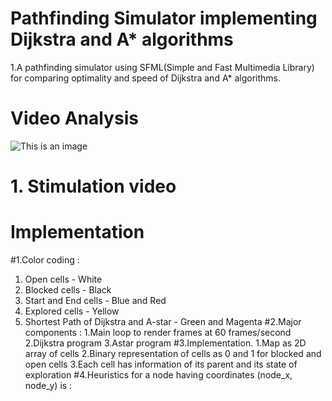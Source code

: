 # Pathfinding Simulator implementing Dijkstra and A* algorithms
1.A pathfinding simulator using SFML(Simple and Fast Multimedia Library) for comparing optimality and speed of Dijkstra and A* algorithms.
# Video Analysis
![This is an image](https://raw.githubusercontent.com/UditSinghParihar/Pathfinding_Simulator/master/astar_vs_dijkstra.jpg)
# 1. Stimulation video
# Implementation
 #1.Color coding :
 1. Open cells - White
 2. Blocked cells - Black
 3. Start and End cells - Blue and Red
 4. Explored cells - Yellow
 5. Shortest Path of Dijkstra and A-star - Green and Magenta
 #2.Major components :
  1.Main loop to render frames at 60 frames/second
  2.Dijkstra program
  3.Astar program
 #3.Implementation.
  1.Map as 2D array of cells
  2.Binary representation of cells as 0 and 1 for blocked and open cells
  3.Each cell has information of its parent and its state of exploration
 #4.Heuristics for a node having coordinates (node_x, node_y) is :
 


